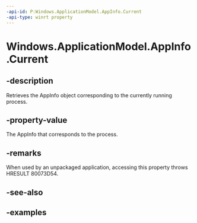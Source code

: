 ```yaml
---
-api-id: P:Windows.ApplicationModel.AppInfo.Current
-api-type: winrt property
---
```


<!-- Property syntax.
public AppInfo Current { get; }
-->

# Windows.ApplicationModel.AppInfo.Current

## -description
Retrieves the AppInfo object corresponding to the currently running process.

## -property-value
The AppInfo that corresponds to the process.

## -remarks
When used by an unpackaged application, accessing this property throws HRESULT 80073D54.

## -see-also


## -examples
